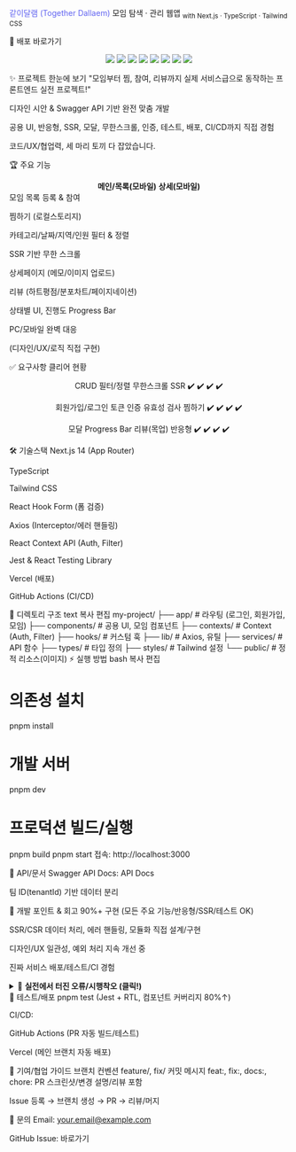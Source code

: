 <span style="color:#6366f1">같이달램 (Together Dallaem)</span>
모임 탐색 · 관리 웹앱
<sub>with Next.js · TypeScript · Tailwind CSS</sub>

🚀 배포 바로가기

</div>
<p align="center"> <img src="https://img.shields.io/badge/Next.js-000000?logo=nextdotjs&style=flat-square"/> <img src="https://img.shields.io/badge/TypeScript-3178c6?logo=typescript&style=flat-square"/> <img src="https://img.shields.io/badge/Tailwind-38bdf8?logo=tailwindcss&style=flat-square"/> <img src="https://img.shields.io/badge/React Hook Form-EC5990?logo=reacthookform&style=flat-square"/> <img src="https://img.shields.io/badge/Axios-5A29E4?logo=axios&style=flat-square"/> <img src="https://img.shields.io/badge/Vercel-000000?logo=vercel&style=flat-square"/> <img src="https://img.shields.io/badge/Jest-C21325?logo=jest&style=flat-square"/> <img src="https://img.shields.io/badge/CI/CD-GitHub%20Actions-2088FF?logo=githubactions&style=flat-square"/> </p>
✨ 프로젝트 한눈에 보기
"모임부터 찜, 참여, 리뷰까지
실제 서비스급으로 동작하는 프론트엔드 실전 프로젝트!"

디자인 시안 & Swagger API 기반 완전 맞춤 개발

공용 UI, 반응형, SSR, 모달, 무한스크롤, 인증, 테스트, 배포, CI/CD까지 직접 경험

코드/UX/협업력, 세 마리 토끼 다 잡았습니다.

🏆 주요 기능
<div align="center">
<b>메인/목록(모바일)</b>	<b>상세(모바일)</b>

</div>
모임 목록 등록 & 참여

찜하기 (로컬스토리지)

카테고리/날짜/지역/인원 필터 & 정렬

SSR 기반 무한 스크롤

상세페이지 (메모/이미지 업로드)

리뷰 (하트평점/분포차트/페이지네이션)

상태별 UI, 진행도 Progress Bar

PC/모바일 완벽 대응

(디자인/UX/로직 직접 구현)

✅ 요구사항 클리어 현황
<div align="center">
CRUD	필터/정렬	무한스크롤	SSR
✔️	✔️	✔️	✔️

회원가입/로그인	토큰 인증	유효성 검사	찜하기
✔️	✔️	✔️	✔️

모달	Progress Bar	리뷰(목업)	반응형
✔️	✔️	✔️	✔️

</div>
🛠️ 기술스택
Next.js 14 (App Router)

TypeScript

Tailwind CSS

React Hook Form (폼 검증)

Axios (Interceptor/에러 핸들링)

React Context API (Auth, Filter)

Jest & React Testing Library

Vercel (배포)

GitHub Actions (CI/CD)

📂 디렉토리 구조
text
복사
편집
my-project/
├── app/           # 라우팅 (로그인, 회원가입, 모임)
├── components/    # 공용 UI, 모임 컴포넌트
├── contexts/      # Context (Auth, Filter)
├── hooks/         # 커스텀 훅
├── lib/           # Axios, 유틸
├── services/      # API 함수
├── types/         # 타입 정의
├── styles/        # Tailwind 설정
└── public/        # 정적 리소스(이미지)
⚡️ 실행 방법
bash
복사
편집
# 의존성 설치
pnpm install

# 개발 서버
pnpm dev

# 프로덕션 빌드/실행
pnpm build
pnpm start
접속: http://localhost:3000

📡 API/문서
Swagger API Docs:
API Docs

팀 ID(tenantId) 기반 데이터 분리

🏁 개발 포인트 & 회고
90%+ 구현 (모든 주요 기능/반응형/SSR/테스트 OK)

SSR/CSR 데이터 처리, 에러 핸들링, 모듈화 직접 설계/구현

디자인/UX 일관성, 예외 처리 지속 개선 중

진짜 서비스 배포/테스트/CI 경험

<details> <summary>🔎 <b>실전에서 터진 오류/시행착오 (클릭!)</b></summary> - Axios 에러/토큰 만료/유효성 실패 등 사례 <br/> - SSR/CSR 분기, localStorage 동기화 등 경험치 ↑ - [오류/리팩토링 사례 따로 보기](./docs/error-cases.md) </details>
🧪 테스트/배포
pnpm test (Jest + RTL, 컴포넌트 커버리지 80%↑)

CI/CD:

GitHub Actions (PR 자동 빌드/테스트)

Vercel (메인 브랜치 자동 배포)

🌱 기여/협업 가이드
브랜치 컨벤션	feature/, fix/
커밋 메시지	feat:, fix:, docs:, chore:
PR	스크린샷/변경 설명/리뷰 포함

Issue 등록 → 브랜치 생성 → PR → 리뷰/머지

📨 문의
Email: your.email@example.com

GitHub Issue: 바로가기

